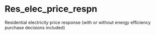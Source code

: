 # Res_elec_price_respn
Residential electricity price response (with or without energy efficiency purchase decisions included)
